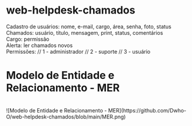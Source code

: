 # web-helpdesk-chamados

Cadastro de usuários: nome, e-mail, cargo, área, senha, foto, status<br>
Chamados: usuário, título, mensagem, print, status, comentários<br>
Cargo: permissão<br>
Alerta: ler chamados novos<br>
Permissões:
// 1 - administrador
// 2 - suporte
// 3 - usuário

<h1>Modelo de Entidade e Relacionamento - MER</h1>
<br>
![Modelo de Entidade e Relacionamento - MER](https://github.com/Dwho-O/web-helpdesk-chamados/blob/main/MER.png)